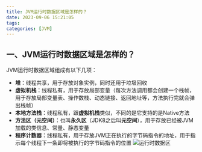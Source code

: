```yaml
---
title: JVM运行时数据区域是怎样的？
date: 2023-09-06 15:21:05
tags:
categories: [JVM]
---
```


## 一、JVM运行时数据区域是怎样的？
JVM运行时数据区域组成有以下几项：
* **堆**：线程共享，用于存放对象实例，同时还用于垃圾回收
* **虚拟机栈**：线程私有，用于存放局部变量（每次方法调用都会创建一个栈帧，用于存放局部变量表、操作数栈、动态链接、返回地址等，方法执行完就会弹出栈帧）
* **本地方法栈**：线程私有，跟**虚拟机栈**类似，不同的是它支持的是Native方法
* **方法区（元空间）**：也叫**永久区**（JDK8之后叫**元空间**），用于存放已经被JVM加载的类信息、常量、静态变量
* **程序计数器**：线程私有，用于存放JVM正在执行的字节码指令的地址，用于指示每个线程下一条即将被执行的字节码指令的位置
![运行时数据区](/images/jvm/运行时数据区.png)